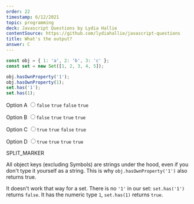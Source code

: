 ```yaml
---
order: 22
timestamp: 6/12/2021
topic: programming
deck: Javascript Questions by Lydia Hallie
contentSource: https://github.com/lydiahallie/javascript-questions
title: What's the output?
answer: C
---
```


  

```javascript
const obj = { 1: 'a', 2: 'b', 3: 'c' };
const set = new Set([1, 2, 3, 4, 5]);

obj.hasOwnProperty('1');
obj.hasOwnProperty(1);
set.has('1');
set.has(1);
```


<label for="option-A">Option A</label>
<input type="radio" name="answer-option" id="option-A" value="A">`false` `true` `false` `true`</input>
    

<label for="option-B">Option B</label>
<input type="radio" name="answer-option" id="option-B" value="B">`false` `true` `true` `true`</input>
    

<label for="option-C">Option C</label>
<input type="radio" name="answer-option" id="option-C" value="C">`true` `true` `false` `true`</input>
    

<label for="option-D">Option D</label>
<input type="radio" name="answer-option" id="option-D" value="D">`true` `true` `true` `true`</input>
    




SPLIT_MARKER

All object keys (excluding Symbols) are strings under the hood, even if you don't type it yourself as a string. This is why `obj.hasOwnProperty('1')` also returns true.

It doesn't work that way for a set. There is no `'1'` in our set: `set.has('1')` returns `false`. It has the numeric type `1`, `set.has(1)` returns `true`.



